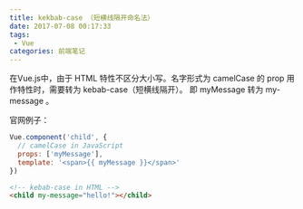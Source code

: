 ```yaml
---
title: kekbab-case （短横线隔开命名法）
date: 2017-07-08 00:17:33
tags:
 - Vue
categories: 前端笔记
---
```


在Vue.js中，由于 HTML 特性不区分大小写。名字形式为 camelCase 的 prop 用作特性时，需要转为 kebab-case（短横线隔开）。
即 myMessage 转为 my-message 。

官网例子：

``` javascript
Vue.component('child', {
  // camelCase in JavaScript
  props: ['myMessage'],
  template: '<span>{{ myMessage }}</span>'
})
```
``` html
<!-- kebab-case in HTML -->
<child my-message="hello!"></child>
```